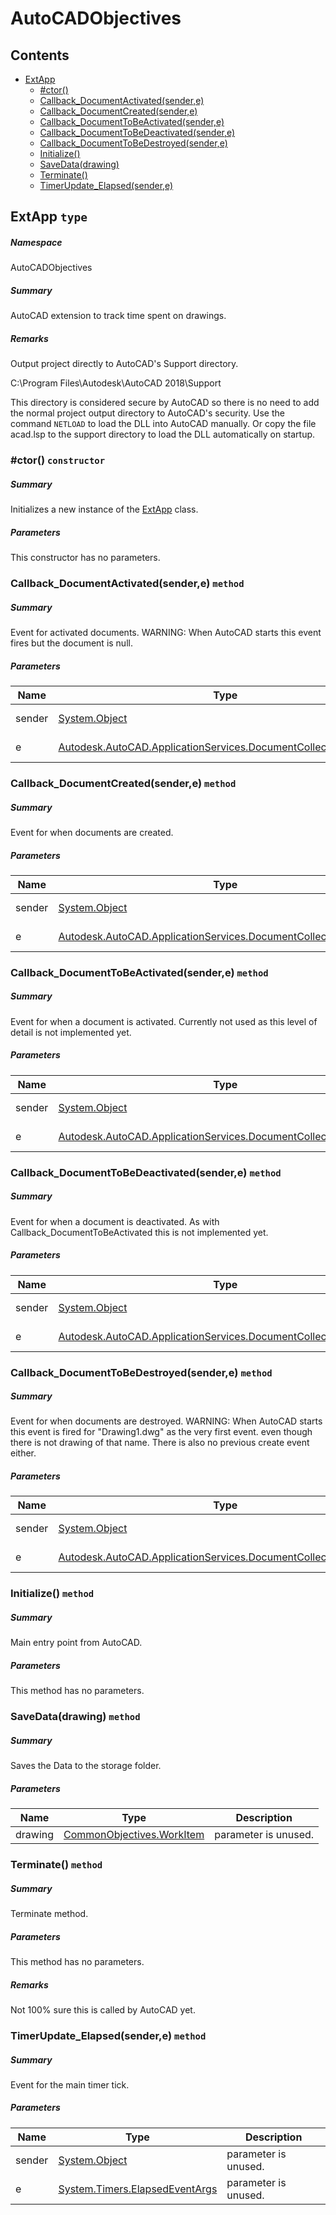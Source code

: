 <a name='assembly'></a>
# AutoCADObjectives

## Contents

- [ExtApp](#T-AutoCADObjectives-ExtApp 'AutoCADObjectives.ExtApp')
  - [#ctor()](#M-AutoCADObjectives-ExtApp-#ctor 'AutoCADObjectives.ExtApp.#ctor')
  - [Callback_DocumentActivated(sender,e)](#M-AutoCADObjectives-ExtApp-Callback_DocumentActivated-System-Object,Autodesk-AutoCAD-ApplicationServices-DocumentCollectionEventArgs- 'AutoCADObjectives.ExtApp.Callback_DocumentActivated(System.Object,Autodesk.AutoCAD.ApplicationServices.DocumentCollectionEventArgs)')
  - [Callback_DocumentCreated(sender,e)](#M-AutoCADObjectives-ExtApp-Callback_DocumentCreated-System-Object,Autodesk-AutoCAD-ApplicationServices-DocumentCollectionEventArgs- 'AutoCADObjectives.ExtApp.Callback_DocumentCreated(System.Object,Autodesk.AutoCAD.ApplicationServices.DocumentCollectionEventArgs)')
  - [Callback_DocumentToBeActivated(sender,e)](#M-AutoCADObjectives-ExtApp-Callback_DocumentToBeActivated-System-Object,Autodesk-AutoCAD-ApplicationServices-DocumentCollectionEventArgs- 'AutoCADObjectives.ExtApp.Callback_DocumentToBeActivated(System.Object,Autodesk.AutoCAD.ApplicationServices.DocumentCollectionEventArgs)')
  - [Callback_DocumentToBeDeactivated(sender,e)](#M-AutoCADObjectives-ExtApp-Callback_DocumentToBeDeactivated-System-Object,Autodesk-AutoCAD-ApplicationServices-DocumentCollectionEventArgs- 'AutoCADObjectives.ExtApp.Callback_DocumentToBeDeactivated(System.Object,Autodesk.AutoCAD.ApplicationServices.DocumentCollectionEventArgs)')
  - [Callback_DocumentToBeDestroyed(sender,e)](#M-AutoCADObjectives-ExtApp-Callback_DocumentToBeDestroyed-System-Object,Autodesk-AutoCAD-ApplicationServices-DocumentCollectionEventArgs- 'AutoCADObjectives.ExtApp.Callback_DocumentToBeDestroyed(System.Object,Autodesk.AutoCAD.ApplicationServices.DocumentCollectionEventArgs)')
  - [Initialize()](#M-AutoCADObjectives-ExtApp-Initialize 'AutoCADObjectives.ExtApp.Initialize')
  - [SaveData(drawing)](#M-AutoCADObjectives-ExtApp-SaveData-CommonObjectives-WorkItem- 'AutoCADObjectives.ExtApp.SaveData(CommonObjectives.WorkItem)')
  - [Terminate()](#M-AutoCADObjectives-ExtApp-Terminate 'AutoCADObjectives.ExtApp.Terminate')
  - [TimerUpdate_Elapsed(sender,e)](#M-AutoCADObjectives-ExtApp-TimerUpdate_Elapsed-System-Object,System-Timers-ElapsedEventArgs- 'AutoCADObjectives.ExtApp.TimerUpdate_Elapsed(System.Object,System.Timers.ElapsedEventArgs)')

<a name='T-AutoCADObjectives-ExtApp'></a>
## ExtApp `type`

##### Namespace

AutoCADObjectives

##### Summary

AutoCAD extension to track time spent on drawings.

##### Remarks

Output project directly to AutoCAD's Support directory.

C:\Program Files\Autodesk\AutoCAD 2018\Support

This directory is considered secure by AutoCAD so there is no need to add the normal project output directory to AutoCAD's security.
Use the command `NETLOAD` to load the DLL into AutoCAD manually.
Or copy the file acad.lsp to the support directory to load the DLL automatically on startup.

<a name='M-AutoCADObjectives-ExtApp-#ctor'></a>
### #ctor() `constructor`

##### Summary

Initializes a new instance of the [ExtApp](#T-AutoCADObjectives-ExtApp 'AutoCADObjectives.ExtApp') class.

##### Parameters

This constructor has no parameters.

<a name='M-AutoCADObjectives-ExtApp-Callback_DocumentActivated-System-Object,Autodesk-AutoCAD-ApplicationServices-DocumentCollectionEventArgs-'></a>
### Callback_DocumentActivated(sender,e) `method`

##### Summary

Event for activated documents.
WARNING: When AutoCAD starts this event fires but the document is null.

##### Parameters

| Name | Type | Description |
| ---- | ---- | ----------- |
| sender | [System.Object](http://msdn.microsoft.com/query/dev14.query?appId=Dev14IDEF1&l=EN-US&k=k:System.Object 'System.Object') | parameter is unused. |
| e | [Autodesk.AutoCAD.ApplicationServices.DocumentCollectionEventArgs](#T-Autodesk-AutoCAD-ApplicationServices-DocumentCollectionEventArgs 'Autodesk.AutoCAD.ApplicationServices.DocumentCollectionEventArgs') | parameter is unused. |

<a name='M-AutoCADObjectives-ExtApp-Callback_DocumentCreated-System-Object,Autodesk-AutoCAD-ApplicationServices-DocumentCollectionEventArgs-'></a>
### Callback_DocumentCreated(sender,e) `method`

##### Summary

Event for when documents are created.

##### Parameters

| Name | Type | Description |
| ---- | ---- | ----------- |
| sender | [System.Object](http://msdn.microsoft.com/query/dev14.query?appId=Dev14IDEF1&l=EN-US&k=k:System.Object 'System.Object') | parameter is unused. |
| e | [Autodesk.AutoCAD.ApplicationServices.DocumentCollectionEventArgs](#T-Autodesk-AutoCAD-ApplicationServices-DocumentCollectionEventArgs 'Autodesk.AutoCAD.ApplicationServices.DocumentCollectionEventArgs') | parameter is unused. |

<a name='M-AutoCADObjectives-ExtApp-Callback_DocumentToBeActivated-System-Object,Autodesk-AutoCAD-ApplicationServices-DocumentCollectionEventArgs-'></a>
### Callback_DocumentToBeActivated(sender,e) `method`

##### Summary

Event for when a document is activated.
Currently not used as this level of detail is not implemented yet.

##### Parameters

| Name | Type | Description |
| ---- | ---- | ----------- |
| sender | [System.Object](http://msdn.microsoft.com/query/dev14.query?appId=Dev14IDEF1&l=EN-US&k=k:System.Object 'System.Object') | parameter is unused. |
| e | [Autodesk.AutoCAD.ApplicationServices.DocumentCollectionEventArgs](#T-Autodesk-AutoCAD-ApplicationServices-DocumentCollectionEventArgs 'Autodesk.AutoCAD.ApplicationServices.DocumentCollectionEventArgs') | parameter is unused. |

<a name='M-AutoCADObjectives-ExtApp-Callback_DocumentToBeDeactivated-System-Object,Autodesk-AutoCAD-ApplicationServices-DocumentCollectionEventArgs-'></a>
### Callback_DocumentToBeDeactivated(sender,e) `method`

##### Summary

Event for when a document is deactivated.
As with Callback_DocumentToBeActivated this is not implemented yet.

##### Parameters

| Name | Type | Description |
| ---- | ---- | ----------- |
| sender | [System.Object](http://msdn.microsoft.com/query/dev14.query?appId=Dev14IDEF1&l=EN-US&k=k:System.Object 'System.Object') | parameter is unused. |
| e | [Autodesk.AutoCAD.ApplicationServices.DocumentCollectionEventArgs](#T-Autodesk-AutoCAD-ApplicationServices-DocumentCollectionEventArgs 'Autodesk.AutoCAD.ApplicationServices.DocumentCollectionEventArgs') | parameter is unused. |

<a name='M-AutoCADObjectives-ExtApp-Callback_DocumentToBeDestroyed-System-Object,Autodesk-AutoCAD-ApplicationServices-DocumentCollectionEventArgs-'></a>
### Callback_DocumentToBeDestroyed(sender,e) `method`

##### Summary

Event for when documents are destroyed.
WARNING: When AutoCAD starts this event is fired for "Drawing1.dwg" as the very first event.
even though there is not drawing of that name. There is also no previous create event either.

##### Parameters

| Name | Type | Description |
| ---- | ---- | ----------- |
| sender | [System.Object](http://msdn.microsoft.com/query/dev14.query?appId=Dev14IDEF1&l=EN-US&k=k:System.Object 'System.Object') | parameter is unused. |
| e | [Autodesk.AutoCAD.ApplicationServices.DocumentCollectionEventArgs](#T-Autodesk-AutoCAD-ApplicationServices-DocumentCollectionEventArgs 'Autodesk.AutoCAD.ApplicationServices.DocumentCollectionEventArgs') | parameter is unused. |

<a name='M-AutoCADObjectives-ExtApp-Initialize'></a>
### Initialize() `method`

##### Summary

Main entry point from AutoCAD.

##### Parameters

This method has no parameters.

<a name='M-AutoCADObjectives-ExtApp-SaveData-CommonObjectives-WorkItem-'></a>
### SaveData(drawing) `method`

##### Summary

Saves the Data to the storage folder.

##### Parameters

| Name | Type | Description |
| ---- | ---- | ----------- |
| drawing | [CommonObjectives.WorkItem](#T-CommonObjectives-WorkItem 'CommonObjectives.WorkItem') | parameter is unused. |

<a name='M-AutoCADObjectives-ExtApp-Terminate'></a>
### Terminate() `method`

##### Summary

Terminate method.

##### Parameters

This method has no parameters.

##### Remarks

Not 100% sure this is called by AutoCAD yet.

<a name='M-AutoCADObjectives-ExtApp-TimerUpdate_Elapsed-System-Object,System-Timers-ElapsedEventArgs-'></a>
### TimerUpdate_Elapsed(sender,e) `method`

##### Summary

Event for the main timer tick.

##### Parameters

| Name | Type | Description |
| ---- | ---- | ----------- |
| sender | [System.Object](http://msdn.microsoft.com/query/dev14.query?appId=Dev14IDEF1&l=EN-US&k=k:System.Object 'System.Object') | parameter is unused. |
| e | [System.Timers.ElapsedEventArgs](http://msdn.microsoft.com/query/dev14.query?appId=Dev14IDEF1&l=EN-US&k=k:System.Timers.ElapsedEventArgs 'System.Timers.ElapsedEventArgs') | parameter is unused. |
